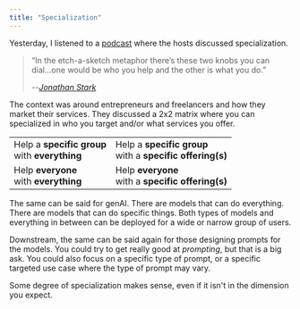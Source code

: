 ```yaml
---
title: "Specialization"
---
```


Yesterday, I listened to a [podcast](https://rochellemoulton.com/tboa_podcast/specialist-vs-generalist/) where the hosts discussed specialization.


> “In the etch-a-sketch metaphor there’s these two knobs you can dial…one would be who you help and the other is what you do.”
>
> --<cite>[Jonathan Stark](https://jonathanstark.com/)</cite>


The context was around entrepreneurs and freelancers and how they market their services.
They discussed a 2x2 matrix where you can specialized in who you target and/or what services you offer.


|   |   |
|---|---|
|Help a **specific group**<br> with **everything**| Help a **specific group**<br> with a **specific offering(s)** |
| Help **everyone**<br> with **everything** | Help **everyone**<br> with a **specific offering(s)** |

The same can be said for genAI. 
There are models that can do everything.
There are models that can do specific things.
Both types of models and everything in between can be deployed for a wide or narrow group of users. 

Downstream, the same can be said again for those designing prompts for the models. 
You could try to get really good at *prompting*, but that is a big ask.
You could also focus on a specific type of prompt, or a specific targeted use case where the type of prompt may vary. 

Some degree of specialization makes sense, even if it isn't in the dimension you expect.
